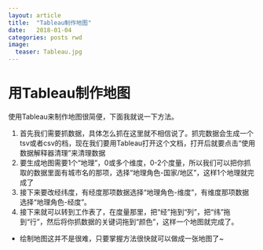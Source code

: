```yaml
---
layout: article
title:  "Tableau制作地图"
date:   2018-01-04
categories: posts rwd
image:
  teaser: Tableau.jpg
---
```


# 用Tableau制作地图

使用Tableau来制作地图很简便，下面我就说一下方法。

1. 首先我们需要抓数据，具体怎么抓在这里就不相信说了。抓完数据会生成一个tsv或者csv的档，现在我们要用Tableau打开这个文档，打开后就要点击“使用数据解释器清理”来清理数据
2. 要生成地图需要1个“地理”，0或多个维度，0-2个度量，所以我们可以把你抓取的数据里面有城市名的那项，选择“地理角色-国家/地区”，这样1个地理就完成了
3. 接下来要改经纬度，有经度那项数据选择“地理角色-维度”，有维度那项数据选择“地理角色-经度”。
4. 接下来就可以转到工作表了，在度量那里，把“经”拖到“列”，把“纬”拖到“行”，然后将你抓数据的关键词拖到“颜色”，这样一个地图就完成了。

- 绘制地图这并不是很难，只要掌握方法很快就可以做成一张地图了~